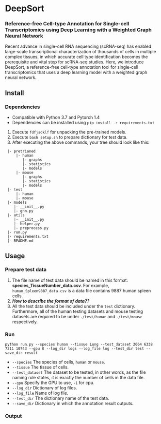 # DeepSort

### Reference-free Cell-type Annotation for Single-cell Transcriptomics using Deep Learning with a Weighted Graph Neural Network
Recent advance in single-cell RNA sequencing (scRNA-seq) has enabled large-scale transcriptional characterization of thousands of cells in multiple complex tissues, in which accurate cell type identification becomes the prerequisite and vital step for scRNA-seq studies. Here, we introduce DeepSort, a reference-free cell-type annotation tool for single-cell transcriptomics that uses a deep learning model with a weighted graph neural network.

## Install
### Dependencies
- Compatible with Python 3.7 and Pytorch 1.4
- Dependencies can be installed using `pip install -r requirements.txt`

1. Execute `fdfjsdklf` for unpacking the pre-trained models.
2. Execute `bash setup.sh` to prepare dictionary for test data.
3. After executing the above commands, your tree should look like this:
```
 |- pretrianed
     |- human
        |- graphs
        |- statistics
        |- models
     |- mouse
        |- graphs
        |- statistics
        |- models
 |- test
     |- human
     |- mouse
 |- models
    |- __init__.py
    |- gnn.py
 |- utils
    |- __init__.py
    |- helper.py
    |- preprocess.py
 |- run.py
 |- requirements.txt
 |- README.md
```

## Usage

### Prepare test data

1. The file name of test data should be named in this format: **species_TissueNumber_data.csv**. For example, `human_Spleen9887_data.csv` is a data file contains 9887 human spleen cells.
2. ***How to describe the format of data??***
3. All the test data should be included under the `test` dictionary. Furthermore, all of the human testing datasets and mouse testing datasets are required to be under `./test/human` and `./test/mouse` respectively.

### Run
```shell script
python run.py --species human --tissue Lung --test_dataset 2064 6338 7211 10743 --gpu 0 --log_dir logs --log_file log --test_dir test --save_dir result
```
- ``--species`` The species of cells, `human` or `mouse`.
- ``--tissue`` The tissue of cells.
- ``--test_dataset`` The dataset to be tested, in other words, as the file naming rule states, it is exactly the number of cells in the data file.
- ``--gpu`` Specify the GPU to use, `-1` for cpu.
- ``--log_dir`` Dictionary of log files.
- ``--log_file`` Name of log file.
- ``--test_dir`` The dictionary name of the test data. 
- ``--save_dir`` Dictionary in which the annotation result outputs.

### Output
